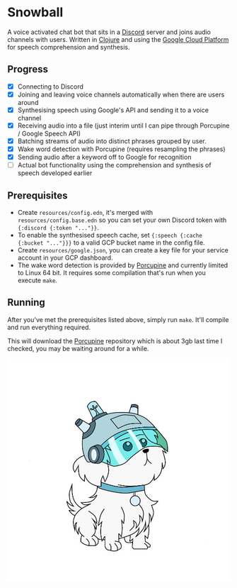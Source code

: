 # Snowball

A voice activated chat bot that sits in a [Discord][] server and joins audio channels with users. Written in [Clojure][] and using the [Google Cloud Platform][gcp] for speech comprehension and synthesis.

## Progress

 * [x] Connecting to Discord
 * [x] Joining and leaving voice channels automatically when there are users around
 * [x] Synthesising speech using Google's API and sending it to a voice channel
 * [x] Receiving audio into a file (just interim until I can pipe through Porcupine / Google Speech API)
 * [x] Batching streams of audio into distinct phrases grouped by user.
 * [x] Wake word detection with Porcupine (requires resampling the phrases)
 * [x] Sending audio after a keyword off to Google for recognition
 * [ ] Actual bot functionality using the comprehension and synthesis of speech developed earlier

## Prerequisites

 * Create `resources/config.edn`, it's merged with `resources/config.base.edn` so you can set your own Discord token with `{:discord {:token "..."}}`.
 * To enable the synthesised speech cache, set `{:speech {:cache {:bucket "..."}}}` to a valid GCP bucket name in the config file.
 * Create `resources/google.json`, you can create a key file for your service account in your GCP dashboard.
 * The wake word detection is provided by [Porcupine][] and currently limited to Linux 64 bit. It requires some compilation that's run when you execute `make`.

## Running

After you've met the prerequisites listed above, simply run `make`. It'll compile and run everything required.

This will download the [Porcupine][] repository which is about 3gb last time I checked, you may be waiting around for a while.

![](images/snowball.png)

[Porcupine]: https://github.com/picovoice/porcupine
[Discord]: https://discordapp.com/
[Clojure]: https://clojure.org/
[gcp]: https://cloud.google.com/
